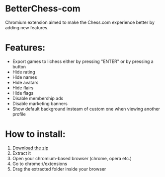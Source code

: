 # BetterChess-com
Chromium extension aimed to make the Chess.com experience better by adding new features. 


# Features:
  - Export games to lichess either by pressing "ENTER" or by pressing a button
  - Hide rating
  - Hide names
  - Hide avatars
  - Hide flairs
  - Hide flags
  - Disable membership ads
  - Disable marketing banners
  - Show default background insteam of custom one when viewing another profile
  
  
  # How to install:
1. [Download the zip](https://github.com/02-t/BetterChess-com/releases/tag/v1.0)
2. Extract it
3. Open your chromium-based browser (chrome, opera etc.)
4. Go to chrome://extensions
5. Drag the extracted folder inside your browser
